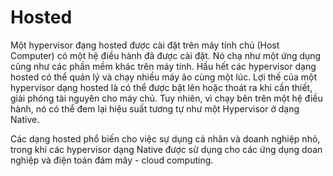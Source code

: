 # Hosted

Một hypervisor đạng hosted được cài đặt trên máy tính chủ (Host Computer) có một hệ điều hành đã được cài đặt. Nó chạ như một ứng dụng cũng như các phần mềm khác trên máy tính. Hầu hết các hypervisor dạng hosted có thể quản lý và chạy nhiều máy ảo cùng một lúc. Lợi thế của một hypervisor dạng hosted là có thể được bật lên hoặc thoát ra khi cần thiết, giải phóng tài nguyên cho máy chủ. Tuy nhiên, vì chạy bên trên một hệ điều hành, nó có thể đem lại hiệu suất tương tự như một Hypervisor ở dạng Native.

Các dạng hosted phổ biến cho việc sự dụng cá nhân và doanh nghiệp nhỏ, trong khi các hypervisor dạng Native được sử dụng cho các ứng dụng doan nghiệp và điện toán đám mây - cloud computing.

